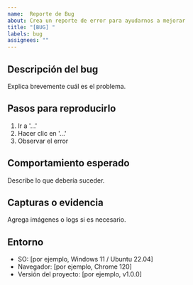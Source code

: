 ```yaml
---
name:  Reporte de Bug
about: Crea un reporte de error para ayudarnos a mejorar
title: "[BUG] "
labels: bug
assignees: ""
---
```


##  Descripción del bug
Explica brevemente cuál es el problema.

##  Pasos para reproducirlo
1. Ir a '...'
2. Hacer clic en '...'
3. Observar el error

##  Comportamiento esperado
Describe lo que debería suceder.

##  Capturas o evidencia
Agrega imágenes o logs si es necesario.

##  Entorno
- SO: [por ejemplo, Windows 11 / Ubuntu 22.04]
- Navegador: [por ejemplo, Chrome 120]
- Versión del proyecto: [por ejemplo, v1.0.0]
